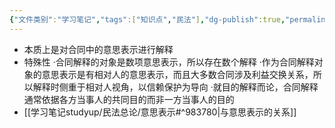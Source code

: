 ```yaml
---
{"文件类别":"学习笔记","tags":["知识点","民法"],"dg-publish":true,"permalink":"/学习笔记studyup/民法总论/合同解释/","dgPassFrontmatter":true,"created":"2024-07-16T13:08:02.605+08:00","updated":"2024-10-25T12:12:11.244+08:00"}
---
```


- 本质上是对合同中的意思表示进行解释
- 特殊性
·合同解释的对象是数项意思表示，所以存在数个解释
·作为合同解释对象的意思表示是有相对人的意思表示，而且大多数合同涉及利益交换关系，所以解释时侧重于相对人视角，以信赖保护为导向
·就目的解释而论，合同解释通常依据各方当事人的共同目的而非一方当事人的目的
- [[学习笔记studyup/民法总论/意思表示#^983780\|与意思表示的关系]]